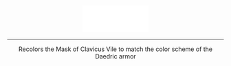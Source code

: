<center>
    <p align="center">
        <img src="./assets/img/logo.png" style="height: 7ch;"><br>
    </p>
</center>

<hr>

<p align="center">
    <center>
		<span>Recolors the Mask of Clavicus Vile to match the color scheme of the Daedric armor</span>
    </center>
</p>